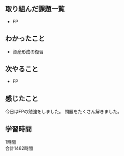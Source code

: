 ## 取り組んだ課題一覧
- FP

## わかったこと
- 資産形成の復習

## 次やること
- FP

## 感じたこと
今日はFPの勉強をしました。
問題をたくさん解きました。

## 学習時間
1時間<br />
合計1462時間

